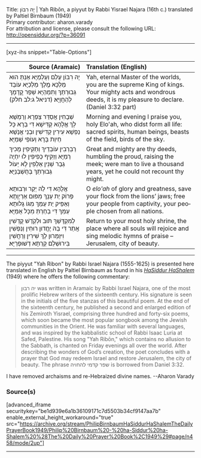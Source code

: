 <html>
<head></head>
<body>
Title: יָהּ רִבּוֹן | Yah Ribōn, a piyyut by Rabbi Yisrael Najara (16th c.) translated by Paltiel Birnbaum (1949)<br />
Primary contributor: aharon.varady<br />
For attribution and license, please consult the following URL: <a href="http://opensiddur.org/?p=36091">http://opensiddur.org/?p=36091</a>
<p />
<hr />

[xyz-ihs snippet="Table-Options"]<table style="margin-left: auto; margin-right: auto;" class="draggable">
<thead><tr><th id="x" style="text-align: right;">Source (Aramaic)</th><th style="text-align: left;">Translation (English)</th></tr></thead>
<tbody>
<tr><td style="vertical-align:top;">
<div class="liturgy" lang="he">
יָהּ רִבּוֹן עָלַם וְעָלְמַיָּא
אַנְתְּ הוּא מַלְכָּא מֶֽלֶךְ מַלְכַיָּא
עוֹבַד גְּבוּרְתֵּךְ וְתִמְהַיָּא
שְׁפַר קֳדָמָךְ לְהַחֲוָיָּא׃ <span class="citation">(דניאל ג:לב חלק)</span>
</span></div></td>
 
<td style="vertical-align:top;">
<div class="english" lang="en">
Yah, eternal Master of the worlds,
you are the supreme King of kings.
Your mighty acts and wondrous deeds,
it is my pleasure to declare. <span class="citation">(Daniel 3:32 part)</span>
</div></td></tr>


<tr><td style="vertical-align:top;">
<div class="liturgy" lang="he">
שְׁבָחִין אֲסַדֵּר צַפְרָא וְרַמְשָׁא
לָךְ אֱלָהָא קַדִּישָׁא דִּי בְרָא כָּל נַפְשָׁא
עִירִין קַדִּישִׁין וּבְנֵי אֱנָשָׁא
חֵיוַת בָּרָא וְעוֹפֵי שְׁמַיָּא׃
</span></div></td>
 
<td style="vertical-align:top;">
<div class="english" lang="en">
Morning and evening I praise you,
holy Elo'ah, who didst form all life:
sacred spirits, human beings,
beasts of the field, birds of the sky.
</div></td></tr>


<tr><td style="vertical-align:top;">
<div class="liturgy" lang="he">
רַבְרְבִין עוֹבְדֵיךְ וְתַקִּיפִין
מָכִיךְ רְמַיָּא וְזַקִּיף כְּפִיפִין
לוּ יִחְיֶה גְבַר שְׁנִין אַלְפִין
לָא יֵעוֹל גְּבוּרְתֵּךְ בְּחֻשְׁבְּנַיָּא׃
</span></div></td>
 
<td style="vertical-align:top;">
<div class="english" lang="en">
Great and mighty are thy deeds,
humbling the proud, raising the meek;
were man to live a thousand years,
yet he could not recount thy might.
</div></td></tr>


<tr><td style="vertical-align:top;">
<div class="liturgy" lang="he">
אֱלָהָא דִּי לֵהּ יְקַר וּרְבוּתָא
פְּרוֹק יַת עָנָךְ מִפּוּם אַרְיְוָתָא
וְאַפֵּיק יַת עַמֵּךְ מִגּוֹ גָלוּתָא
עַמֵּךְ דִּי בְחַרְתְּ מִכָּל אֻמַּיָּא׃
</span></div></td>
 
<td style="vertical-align:top;">
<div class="english" lang="en">
O <em>elo'ah</em> of glory and greatness,
save your flock from the lions’ jaws;
free your people from captivity,
your people chosen from all nations.
</div></td></tr>


<tr><td style="vertical-align:top;">
<div class="liturgy" lang="he">
לְמִקְדָּשֵׁךְ תּוּב וּלְקֹֽדֶשׁ קֻדְשִׁין
אֲתַר דִּי בֵהּ יֶחֱדוּן רוּחִין וְנַפְשִׁין
וִיזַמְּרוּן לָךְ שִׁירִין וְרַחֲשִׁין
בִּירוּשְׁלֵם קַרְתָּא דְשׁוּפְרַיָּא׃
</span></div></td>
 
<td style="vertical-align:top;">
<div class="english" lang="en">
Return to your most holy shrine,
the place where all souls will rejoice
and sing melodic hymns of praise –
Jerusalem, city of beauty.
</div></td></tr>
</tbody></table>

<hr />

The piyyut "Yah Ribon" by Rabbi Israel Najara (1555-1625) is presented here translated in English by Paltiel Birnbaum as found in his <em><a href="/?p=14900">HaSiddur HaShalem</a></em> (1949) where he offers the following commentary:

<blockquote>יה רבון was written in Aramaic by Rabbi Israel Najara, one of the most prolific Hebrew writers of the sixteenth century. His signature is seen in the initials of the five stanzas of this beautiful poem. At the end of the sixteenth century, he published a second and enlarged edition of his Zemiroth Yisrael, comprising three hundred and forty-six poems, which soon became the most popular songbook among the Jewish communities in the Orient. He was familiar with several languages, and was inspired by the kabbalistic school of Rabbi Isaac Luria at Safed, Palestine. His song "Yah Ribōn," which contains no allusion to the Sabbath, is chanted on Friday evenings all over the world. After describing the wonders of God’s creation, the poet concludes with a prayer that God may redeem Israel and restore Jerusalem, the city of beauty. The phrase שפר קדמי להחויה is borrowed from Daniel 3:32.</blockquote>

I have removed archaisms and re-Hebraized divine names. --Aharon Varady

<h3>Source(s)</h3>

[advanced_iframe securitykey="be1d939e6a1b36109171c7d5503b34cf9147aa7b" enable_external_height_workaround="true" src="https://archive.org/stream/PhilipBirnbaumHaSiddurHaShalemTheDailyPrayerBook1949/Philip%20Birnbaum%20-%20ha-Siddur%20ha-Shalem%20%28The%20Daily%20Prayer%20Book%2C1949%29#page/n458/mode/2up"]

<hr />

&nbsp;

</body>
</html>